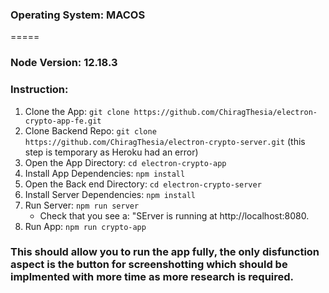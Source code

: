 ### Operating System: MACOS
=====
### Node Version:  12.18.3
### Instruction:
1. Clone the App: `git clone https://github.com/ChiragThesia/electron-crypto-app-fe.git`
2. Clone Backend Repo: `git clone https://github.com/ChiragThesia/electron-crypto-server.git` (this step is temporary as Heroku had an error)
3. Open the App Directory: `cd electron-crypto-app`
4. Install App Dependencies: `npm install`
5. Open the Back end Directory: `cd electron-crypto-server`
6. Install Server Dependencies: `npm install`
7. Run Server: `npm run server`
    - Check that you see a: "SErver is running at http://localhost:8080.
8. Run App: `npm run crypto-app`

### This should allow you to run the app fully, the only disfunction aspect is the button for screenshotting which should be implmented with more time as more research is required. 
